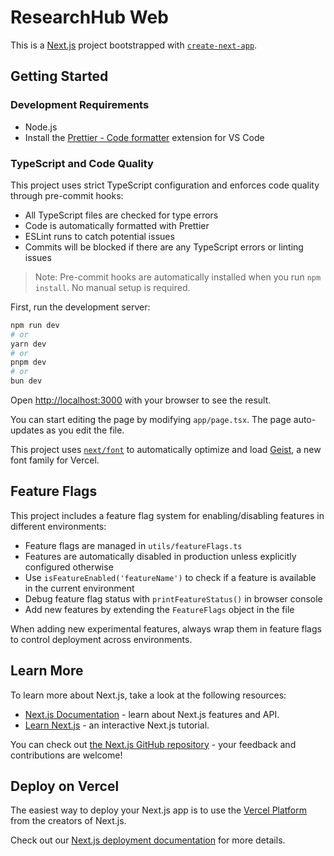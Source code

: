 # ResearchHub Web

This is a [Next.js](https://nextjs.org) project bootstrapped with [`create-next-app`](https://nextjs.org/docs/app/api-reference/cli/create-next-app).

## Getting Started

### Development Requirements

- Node.js
- Install the [Prettier - Code formatter](https://marketplace.visualstudio.com/items?itemName=esbenp.prettier-vscode) extension for VS Code

### TypeScript and Code Quality

This project uses strict TypeScript configuration and enforces code quality through pre-commit hooks:

- All TypeScript files are checked for type errors
- Code is automatically formatted with Prettier
- ESLint runs to catch potential issues
- Commits will be blocked if there are any TypeScript errors or linting issues

> Note: Pre-commit hooks are automatically installed when you run `npm install`. No manual setup is required.

First, run the development server:

```bash
npm run dev
# or
yarn dev
# or
pnpm dev
# or
bun dev
```

Open [http://localhost:3000](http://localhost:3000) with your browser to see the result.

You can start editing the page by modifying `app/page.tsx`. The page auto-updates as you edit the file.

This project uses [`next/font`](https://nextjs.org/docs/app/building-your-application/optimizing/fonts) to automatically optimize and load [Geist](https://vercel.com/font), a new font family for Vercel.

## Feature Flags

This project includes a feature flag system for enabling/disabling features in different environments:

- Feature flags are managed in `utils/featureFlags.ts`
- Features are automatically disabled in production unless explicitly configured otherwise
- Use `isFeatureEnabled('featureName')` to check if a feature is available in the current environment
- Debug feature flag status with `printFeatureStatus()` in browser console
- Add new features by extending the `FeatureFlags` object in the file

When adding new experimental features, always wrap them in feature flags to control deployment across environments.

## Learn More

To learn more about Next.js, take a look at the following resources:

- [Next.js Documentation](https://nextjs.org/docs) - learn about Next.js features and API.
- [Learn Next.js](https://nextjs.org/learn) - an interactive Next.js tutorial.

You can check out [the Next.js GitHub repository](https://github.com/vercel/next.js) - your feedback and contributions are welcome!

## Deploy on Vercel

The easiest way to deploy your Next.js app is to use the [Vercel Platform](https://vercel.com/new?utm_medium=default-template&filter=next.js&utm_source=create-next-app&utm_campaign=create-next-app-readme) from the creators of Next.js.

Check out our [Next.js deployment documentation](https://nextjs.org/docs/app/building-your-application/deploying) for more details.
